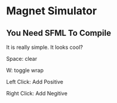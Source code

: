 # Magnet Simulator

## You Need SFML To Compile

It is really simple. It looks cool?

Space: clear

W: toggle wrap



Left Click: Add Positive

Right Click: Add Negitive
